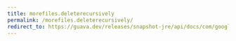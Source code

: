 ```yaml
---
title: morefiles.deleterecursively
permalink: /morefiles.deleterecursively/
redirect_to: https://guava.dev/releases/snapshot-jre/api/docs/com/google/common/io/MoreFiles.html#deleteRecursively-java.nio.file.Path-com.google.common.io.RecursiveDeleteOption...-
---
```

